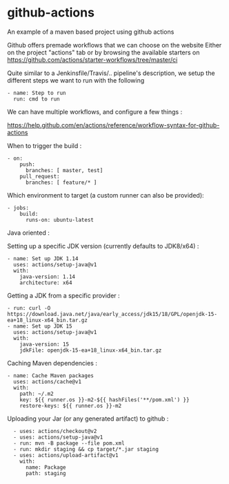# github-actions
An example of a maven based project using github actions 

Github offers premade workflows that we can choose on the website 
Either on the project "actions" tab or by browsing the available starters on https://github.com/actions/starter-workflows/tree/master/ci 

Quite similar to a Jenkinsfile/Travis/.. pipeline's description, we setup the different steps we want to run with the following

    - name: Step to run
      run: cmd to run

We can have multiple workflows, and configure a few things : 

https://help.github.com/en/actions/reference/workflow-syntax-for-github-actions

When to trigger the build :

    - on:
        push:
          branches: [ master, test]
        pull_request:
          branches: [ feature/* ]

Which environment to target (a custom runner can also be provided):

    - jobs:
        build:
          runs-on: ubuntu-latest

Java oriented : 

Setting up a specific JDK version (currently defaults to JDK8/x64) :

    - name: Set up JDK 1.14
      uses: actions/setup-java@v1
      with:
        java-version: 1.14
        architecture: x64

Getting a JDK from a specific provider :

    - run: curl -O https://download.java.net/java/early_access/jdk15/18/GPL/openjdk-15-ea+18_linux-x64_bin.tar.gz
    - name: Set up JDK 15
      uses: actions/setup-java@v1
      with:
        java-version: 15
        jdkFile: openjdk-15-ea+18_linux-x64_bin.tar.gz

Caching Maven dependencies :

    - name: Cache Maven packages
      uses: actions/cache@v1
      with:
        path: ~/.m2
        key: ${{ runner.os }}-m2-${{ hashFiles('**/pom.xml') }}
        restore-keys: ${{ runner.os }}-m2
        
Uploading your Jar (or any generated artifact) to github :

      - uses: actions/checkout@v2
      - uses: actions/setup-java@v1
      - run: mvn -B package --file pom.xml
      - run: mkdir staging && cp target/*.jar staging
      - uses: actions/upload-artifact@v1
        with:
          name: Package
          path: staging

